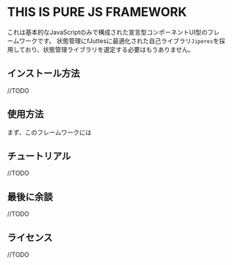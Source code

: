 # THIS IS PURE JS FRAMEWORK
これは基本的なJavaScriptのみで構成された宣言型コンポーネントUI型のフレームワークです。
状態管理にfJuttesに最適化された自己ライブラリ`Jiperes`を採用しており、状態管理ライブラリを選定する必要はもうありません。

## インストール方法
//TODO

## 使用方法
まず、このフレームワークには

## チュートリアル
//TODO

## 最後に余談
//TODO

## ライセンス
//TODO

